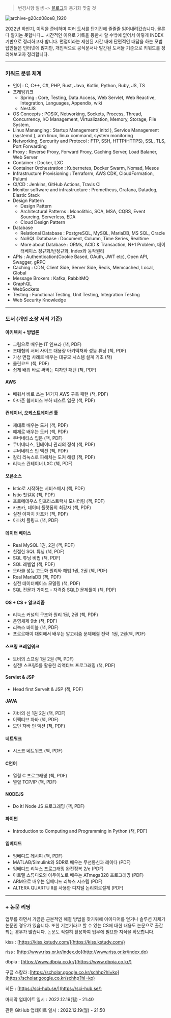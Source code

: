 > 변경사항 발생 -> [블로그](https://terrys-tech-log.tistory.com/41)와 동기화 맞출 것

![archive-g20cd08ce8_1920](https://user-images.githubusercontent.com/91730236/208429089-eb0b8513-7d4e-4e76-8ab3-890e5cab07a4.jpg)

2022년 하반기, 이직을 준비하며 여러 도서를 단기간에 줄줄줄 읽어내려갔습니다. 물론 다 알지는 못합니다... 시간적인 이유로 기록을 등한시 할 수밖에 없어서 이렇게 INDEX 기반으로 정리하고자 합니다. 면접이라는 제한된 시간 내에 단편적인 대답을 하는 모범 답안들은 인터넷에 많지만, 개인적으로 공식문서나 발간된 도서들 기준으로 키워드를 정리해보고자 정리합니다.

---

### 키워드 분류 체계

-   언어 : C, C++, C#, PHP, Rust, Java, Kotlin, Python, Ruby, JS, TS
-   프레임워크
    -   Spring : Core, Testing, Data Access, Web Servlet, Web Reactive, Integration, Languages, Appendix, wiki
    -   NestJS
-   OS Concepts : POSIX, Networking, Sockets, Process, Thread, Concurrency, I/O Management, Virtualization, Memory, Storage, File System,
-   Linux Mananging : Startup Management( initd ), Service Management (systemd ), arm linux, linux command, system monitoring
-   Networking, Sercurity and Protocol : FTP, SSH, HTTP(HTTPS), SSL, TLS, Port Forwarding
-   Proxy : Reverse Proxy, Forward Proxy, Caching Server, Load Balaner, Web Server
-   Container : Docker, LXC
-   Container Orchestration : Kubernetes, Docker Swarm, Nomad, Mesos
-   Infrastructure Provisioning : Terraform, AWS CDK, CloudFormation, Pulumi
-   CI/CD : Jenkins, GitHub Actions, Travis CI
-   Monitor software and infrastructure : Prometheus, Grafana, Datadog, Elastic Stack
-   Design Pattern
    -   Design Pattern
    -   Architectural Patterns : Monolithic, SOA, MSA, CQRS, Event Sourcing, Serverless, EDA
    -   Cloud Design Pattern
-   Database
    -   Relational Database : PostgreSQL, MySQL, MariaDB, MS SQL, Oracle
    -   NoSQL Database : Document, Column, Time Series, Realtime
    -   More about Database : ORMs, ACID & Transaction, N+1 Problem, 데이터베이스 정규화/반정규화, Index와 동작원리
-   APIs : Authentication(Cookie Based, OAuth, JWT etc), Open API, Swagger, gRPC
-   Caching : CDN, Client Side, Server Side, Redis, Memcached, Local, Global
-   Message Brokers : Kafka, RabbitMQ
-   GraphQL
-   WebSockets
-   Testing : Functional Testing, Unit Testing, Integration Testing
-   Web Security Knowledge

---

### 도서 (개인 소장 서적 기준)

#### 아키텍처 + 방법론

-   그림으로 배우는 IT 인프라 (책, PDF)
-   조대협의 서버 사이드 대용량 아키텍처와 성능 튜닝 (책, PDF)
-   가상 면접 사례로 배우는 대규모 시스템 설계 기초 (책)
-   클린코드 (책, PDF)
-   쉽게 배워 바로 써먹는 디자인 패턴 (책, PDF)

#### AWS

-   배워서 바로 쓰는 14가지 AWS 구축 패턴 (책, PDF)
-   아마존 웹서비스 부하 테스트 입문 (책, PDF)

#### 컨테이너, 오케스트레이션 툴

-   제대로 배우는 도커 (책, PDF)
-   예제로 배우는 도커 (책, PDF)
-   쿠버네티스 입문 (책, PDF)
-   쿠버네티스, 컨테이너 관리의 정석 (책, PDF)
-   쿠버네티스 인 액션 (책, PDF)
-   칼리 리눅스로 파헤치는 도커 해킹 (책, PDF)
-   리눅스 컨테이너 LXC (책, PDF)

#### 오픈소스

-   Istio로 시작하는 서비스메시 (책, PDF)
-   Istio 첫걸음 (책, PDF)
-   프로메테우스 인프라스트럭처 모니터링 (책, PDF)
-   카프카, 데이터 플랫폼의 최강자 (책, PDF)
-   실전 아파치 카프카 (책, PDF)
-   아파치 플링크 (책, PDF)

#### 데이터 베이스

-   Real MySQL 1권, 2권 (책, PDF)
-   친절한 SQL 튜닝 (책, PDF)
-   SQL 튜닝 비법 (책, PDF)
-   SQL 레벨업 (책, PDF)
-   오라클 성능 고도화 원리와 해법 1권, 2권 (책, PDF)
-   Real MariaDB (책, PDF)
-   실전 데이터베이스 모델링 (책, PDF)
-   SQL 전문가 가이드 - 자격증 SQLD 문제풀이 (책, PDF)

#### OS + CS + 알고리즘

-   리눅스 커널의 구조와 원리 1권, 2권 (책, PDF)
-   운영체제 9th (책, PDF)
-   리눅스 바이블 (책, PDF)
-   프로르매이 대회에서 배우는 알고리즘 문제해결 전략  1권, 2권(책, PDF)

#### 스프링 프레임워크

-   토비의 스프링 1권 2권 (책, PDF)
-   실전! 스프링5를 활용한 리액티브 프로그래밍 (책, PDF)

#### Servlet & JSP

-   Head first Servelt & JSP (책, PDF)

#### JAVA

-   자바의 신 1권 2권 (책, PDF)
-   이팩티브 자바 (책, PDF)
-   모던 자바 인 액션 (책, PDF)

#### 네트워크

-   시스코 네트워크 (책, PDF)

#### C언어

-   열혈 C 프로그래밍 (책, PDF)
-   열혈 TCP/IP (책, PDF)

#### NODEJS

-   Do it! Node JS 프로그래밍 (책, PDF)

#### 파이썬

-   Introduction to Computing and Programming in Python (책, PDF)

#### 임베디드

-   임베디드 레시피 (책, PDF)
-   MATLAB/Simulink와 SDR로 배우는 무선통신과 레이다 (PDF)
-   임베디드 리눅스 프로그래밍 완전정복 2/e (PDF)
-   아트멜 스튜디오와 아두이노로 배우는 ATmega328 프로그래밍 (PDF)
-   ARM으로 배우는 임베디드 리눅스 시스템 (PDF)
-   ALTERA QUARTU II를 사용한 디지털 논리회로설계 (PDF)

---

### \+ 논문 리딩

업무를 하면서 가끔은 근본적인 해결 방법을 찾기위해 아이디어를 얻거나 솔루션 자체가 논문인 경우가 있습니다. 또한 기본기라고 할 수 있는 CS에 대한 내용도 논문으로 출간되는 경우가 많습니다. 논문도 적절히 활용하여 업무에 필요한 지식을 확보합니다.

kiss : [https://kiss.kstudy.com/](https://kiss.kstudy.com/)

riss : [http://www.riss.or.kr/index.do](http://www.riss.or.kr/index.do)

dbpia : [https://www.dbpia.co.kr/](https://www.dbpia.co.kr/)

구글 스칼라 :[https://scholar.google.co.kr/schhp?hl=ko](https://scholar.google.co.kr/schhp?hl=ko)

히든 : [https://sci-hub.se/](https://sci-hub.se/)

마지막 업데이트 일시 : 2022.12.19(월) - 21:40

관련 GitHub 업데이트 일시 : 2022.12.19(월) - 21:50
